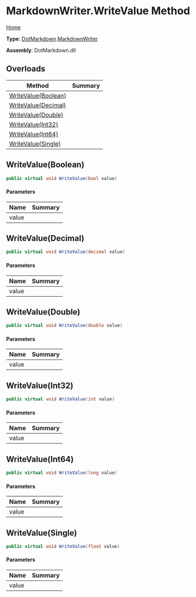 # MarkdownWriter\.WriteValue Method

[Home](../../../README.md)

**Type**: [DotMarkdown](../../README.md)\.[MarkdownWriter](../README.md)

**Assembly**: DotMarkdown\.dll

## Overloads

| Method | Summary |
| ------ | ------- |
| [WriteValue(Boolean)](#DotMarkdown_MarkdownWriter_WriteValue_System_Boolean_) | |
| [WriteValue(Decimal)](#DotMarkdown_MarkdownWriter_WriteValue_System_Decimal_) | |
| [WriteValue(Double)](#DotMarkdown_MarkdownWriter_WriteValue_System_Double_) | |
| [WriteValue(Int32)](#DotMarkdown_MarkdownWriter_WriteValue_System_Int32_) | |
| [WriteValue(Int64)](#DotMarkdown_MarkdownWriter_WriteValue_System_Int64_) | |
| [WriteValue(Single)](#DotMarkdown_MarkdownWriter_WriteValue_System_Single_) | |

## WriteValue\(Boolean\)<a name="DotMarkdown_MarkdownWriter_WriteValue_System_Boolean_"></a>

```csharp
public virtual void WriteValue(bool value)
```

#### Parameters

| Name | Summary |
| ---- | ------- |
| value | |

## WriteValue\(Decimal\)<a name="DotMarkdown_MarkdownWriter_WriteValue_System_Decimal_"></a>

```csharp
public virtual void WriteValue(decimal value)
```

#### Parameters

| Name | Summary |
| ---- | ------- |
| value | |

## WriteValue\(Double\)<a name="DotMarkdown_MarkdownWriter_WriteValue_System_Double_"></a>

```csharp
public virtual void WriteValue(double value)
```

#### Parameters

| Name | Summary |
| ---- | ------- |
| value | |

## WriteValue\(Int32\)<a name="DotMarkdown_MarkdownWriter_WriteValue_System_Int32_"></a>

```csharp
public virtual void WriteValue(int value)
```

#### Parameters

| Name | Summary |
| ---- | ------- |
| value | |

## WriteValue\(Int64\)<a name="DotMarkdown_MarkdownWriter_WriteValue_System_Int64_"></a>

```csharp
public virtual void WriteValue(long value)
```

#### Parameters

| Name | Summary |
| ---- | ------- |
| value | |

## WriteValue\(Single\)<a name="DotMarkdown_MarkdownWriter_WriteValue_System_Single_"></a>

```csharp
public virtual void WriteValue(float value)
```

#### Parameters

| Name | Summary |
| ---- | ------- |
| value | |

